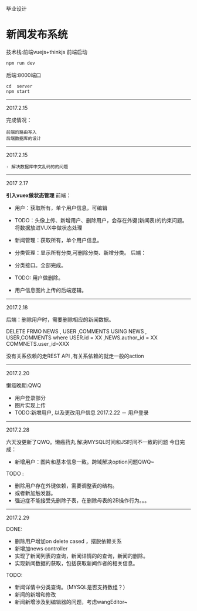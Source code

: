 毕业设计
# 新闻发布系统
技术栈:前端vuejs+thinkjs
前端启动
```js
npm run dev
```
后端:8000端口
```
cd  server
npm start
```

<hr/>
2017.2.15

完成情况：
	
	前端的路由写入
	后端数据库的设计


<hr/>
2017.2.15

	- 解决数据库中文乱码的的问题


<hr/>
2017 2.17	

<B>引入vuex做状态管理</B>
前端：

- 用户：获取所有，单个用户信息，可编辑
- TODO：头像上传、新增用户、删除用户，会存在外键(新闻表)的约束问题。将数据放进VUX中做状态处理

- 新闻管理：获取所有，单个用户信息。

- 分类管理：显示所有分类,可删除分类、新增分类。
后端：

- 分类接口。全部完成。
- TODO: 用户做删除。
- 用户信息图片上传的后端逻辑。

<hr/>
2017.2.18

后端：删除用户时，需要删除相应的新闻数据。

DELETE FRMO NEWS , USER ,COMMENTS
USING NEWS , USER,COMMENTS
where USER.id = XX ,NEWS.author_id = XX COMMNETS.user_id=XXX

没有关系依赖的走REST API ,有关系依赖的就走一般的action

<hr/>
2017.2.20

懒癌晚期:QWQ
- 用户登录部分
- 图片实现上传
- TODO:新增用户, 以及更改用户信息
2017.2.22
－ 用户登录

<hr/>
2017.2.28

六天没更新了QWQ。懒癌药丸
解决MYSQL时间和JS时间不一致的问题
今日完成：

- 新增用户：图片和基本信息一致。跨域解决option问题QWQ~

TODO :
- 删除用户存在外键依赖，需要调整表的结构。
- 或者新加触发器。
- 强迫症不能接受先删除子表，在删除母表的2B操作行为。。。

<hr/>
2017.2.29

DONE:
- 删除用户增加on delete cased ，摆脱依赖关系
- 新增加news controller
- 实现了新闻列表的查询，新闻详情的的查询，新闻的删除。
- 实现新闻数据的获取，包括获取新闻作者的相关信息。

TODO:

- 新闻详情中分类查询。（MYSQL是否支持数组？）
- 新闻的新增和修改
- 新闻新增涉及到编辑器的问题，考虑wangEditor~